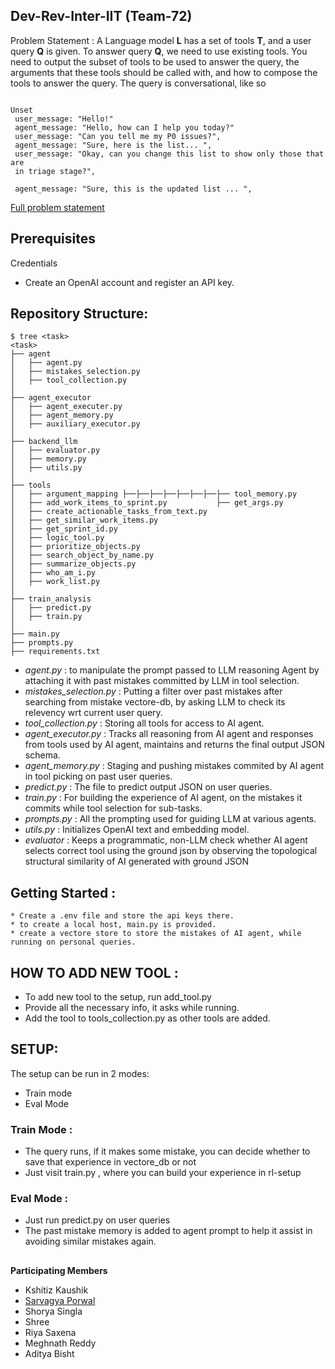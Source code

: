 ## Dev-Rev-Inter-IIT (Team-72)

Problem Statement : 
A Language model **L** has a set of tools **T**, and a user query **Q** is given. To answer query **Q**, we 
 need to use existing tools. You need to output the subset of tools to be used to answer the 
 query, the arguments that these tools should be called with, and how to compose the tools to 
 answer the query. The query is conversational, like so 
```

Unset 
 user_message: "Hello!" 
 agent_message: "Hello, how can I help you today?" 
 user_message: "Can you tell me my P0 issues?", 
 agent_message: "Sure, here is the list... ", 
 user_message: "Okay, can you change this list to show only those that are 
 in triage stage?", 

 agent_message: "Sure, this is the updated list ... ",

```
[Full problem statement](https://github.com/Sar2580P/Dev-Rev-Inter-IIT/blob/main/images/High_DevRev%5B1%5D.pdf)

## Prerequisites
Credentials
* Create an OpenAI account and register an API key.

## Repository Structure:
```
$ tree <task>
<task>
├── agent
│   ├── agent.py
│   ├── mistakes_selection.py
│   ├── tool_collection.py
│   
├── agent_executor
│   ├── agent_executer.py
│   ├── agent_memory.py
│   ├── auxiliary_executor.py
│  
├── backend_llm
│   ├── evaluator.py
│   ├── memory.py
│   ├── utils.py
│
├── tools
│   ├── argument_mapping ├──├──├──├──├──├──├──├── tool_memory.py
│   ├── add_work_items_to_sprint.py           ├── get_args.py
│   ├── create_actionable_tasks_from_text.py
│   ├── get_similar_work_items.py
│   ├── get_sprint_id.py
│   ├── logic_tool.py
│   ├── prioritize_objects.py
│   ├── search_object_by_name.py
│   ├── summarize_objects.py
│   ├── who_am_i.py
│   ├── work_list.py
│
├── train_analysis 
│   ├── predict.py
│   ├── train.py
│
├── main.py
├── prompts.py
├── requirements.txt
```
* *agent.py* : to manipulate the prompt passed to LLM reasoning Agent by attaching it with past mistakes committed by LLM in tool selection.
* *mistakes_selection.py* : Putting a filter over past mistakes after searching from mistake vectore-db, by asking LLM to check its relevency wrt current user query.
* *tool_collection.py* : Storing all tools for access to AI agent.
* *agent_executor.py* : Tracks all reasoning from AI agent and responses from tools used by AI agent, maintains and returns the final output JSON schema.
* *agent_memory.py* : Staging and pushing mistakes commited by AI agent in tool picking on past user queries.
* *predict.py* : The file to predict output JSON on user queries.
* *train.py* : For building the experience of AI agent, on the mistakes it commits while tool selection for sub-tasks.
* *prompts.py* : All the prompting used for guiding LLM at various agents.
* *utils.py* : Initializes OpenAI text and embedding model.
* *evaluator* : Keeps a programmatic, non-LLM check whether AI agent selects correct tool using the ground json by observing the topological structural similarity of AI generated with ground JSON

## Getting Started : 
``` pip install -r requirements.txt
* Create a .env file and store the api keys there.
* to create a local host, main.py is provided.
* create a vectore store to store the mistakes of AI agent, while running on personal queries.

```

## HOW TO ADD NEW TOOL : 
* To add new tool to the setup, run add_tool.py
* Provide all the necessary info, it asks while running.
* Add the tool to tools_collection.py as other tools are added.

## SETUP:
The setup can be run in 2 modes:
 * Train mode
 * Eval Mode

### Train Mode :
* The query runs, if it makes some mistake, you can decide whether to save that experience in vectore_db or not
* Just visit train.py , where you can build your experience in rl-setup

### Eval Mode : 
* Just run predict.py on user queries
* The past mistake memory is added to agent prompt to help it assist in avoiding similar mistakes again.

##
**Participating Members**
- Kshitiz Kaushik
- [Sarvagya Porwal](https://github.com/Sar2580P/Dev-Rev-Inter-IIT/blob/main/images/High_DevRev_Sarvagya%20Porwal.pdf)
- Shorya Singla
- Shree
- Riya Saxena
- Meghnath Reddy
- Aditya Bisht
